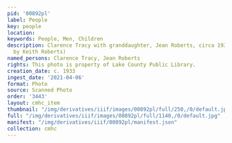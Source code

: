 ```yaml
---
pid: '00892pl'
label: People
key: people
location: 
keywords: People, Men, Children
description: Clarence Tracy with granddaughter, Jean Roberts, circa 1933 (Donated
  by Keith Roberts)
named_persons: Clarence Tracy, Jean Roberts
rights: This photo is property of Lake County Public Library.
creation_date: c. 1933
ingest_date: '2021-04-06'
format: Photo
source: Scanned Photo
order: '3443'
layout: cmhc_item
thumbnail: "/img/derivatives/iiif/images/00892pl/full/250,/0/default.jpg"
full: "/img/derivatives/iiif/images/00892pl/full/1140,/0/default.jpg"
manifest: "/img/derivatives/iiif/00892pl/manifest.json"
collection: cmhc
---
```

